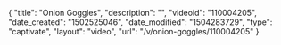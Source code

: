 {
    "title": "Onion Goggles",
    "description": "",
    "videoid": "110004205",
    "date_created": "1502525046",
    "date_modified": "1504283729",
    "type": "captivate",
    "layout": "video",
    "url": "\/v\/onion-goggles\/110004205"
}